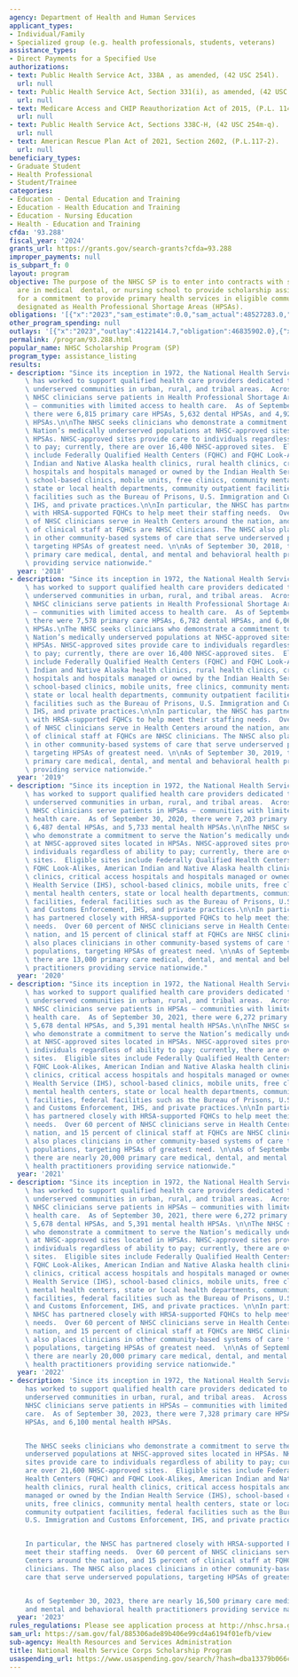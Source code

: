 ```yaml
---
agency: Department of Health and Human Services
applicant_types:
- Individual/Family
- Specialized group (e.g. health professionals, students, veterans)
assistance_types:
- Direct Payments for a Specified Use
authorizations:
- text: Public Health Service Act, 338A , as amended, (42 USC 254l).
  url: null
- text: Public Health Service Act, Section 331(i), as amended, (42 USC 254d).
  url: null
- text: Medicare Access and CHIP Reauthorization Act of 2015, (P.L. 114-10).
  url: null
- text: Public Health Service Act, Sections 338C-H, (42 USC 254m-q).
  url: null
- text: American Rescue Plan Act of 2021, Section 2602, (P.L.117-2).
  url: null
beneficiary_types:
- Graduate Student
- Health Professional
- Student/Trainee
categories:
- Education - Dental Education and Training
- Education - Health Education and Training
- Education - Nursing Education
- Health - Education and Training
cfda: '93.288'
fiscal_year: '2024'
grants_url: https://grants.gov/search-grants?cfda=93.288
improper_payments: null
is_subpart_f: 0
layout: program
objective: The purpose of the NHSC SP is to enter into contracts with students who
  are in medical  dental, or nursing school to provide scholarship assistance in return
  for a commitment to provide primary health services in eligible communities of need
  designated as Health Professional Shortage Areas (HPSAs).
obligations: '[{"x":"2023","sam_estimate":0.0,"sam_actual":48527283.0,"usa_spending_actual":46835902.0},{"x":"2024","sam_estimate":0.0,"sam_actual":49365224.3,"usa_spending_actual":42923354.0},{"x":"2025","sam_estimate":0.0,"sam_actual":55691312.0,"usa_spending_actual":-2743111.0}]'
other_program_spending: null
outlays: '[{"x":"2023","outlay":41221414.7,"obligation":46835902.0},{"x":"2024","outlay":29367899.56,"obligation":42923354.0},{"x":"2025","outlay":9139298.0,"obligation":-2743111.0}]'
permalink: /program/93.288.html
popular_name: NHSC Scholarship Program (SP)
program_type: assistance_listing
results:
- description: "Since its inception in 1972, the National Health Service Corps (NHSC)\
    \ has worked to support qualified health care providers dedicated to working in\
    \ underserved communities in urban, rural, and tribal areas.  Across the nation,\
    \ NHSC clinicians serve patients in Health Professional Shortage Areas (HPSAs)\
    \ – communities with limited access to health care.  As of September 30, 2018,\
    \ there were 6,815 primary care HPSAs, 5,632 dental HPSAs, and 4,929 mental health\
    \ HPSAs.\n\nThe NHSC seeks clinicians who demonstrate a commitment to serve the\
    \ Nation’s medically underserved populations at NHSC-approved sites located in\
    \ HPSAs. NHSC-approved sites provide care to individuals regardless of ability\
    \ to pay; currently, there are over 16,400 NHSC-approved sites.  Eligible sites\
    \ include Federally Qualified Health Centers (FQHC) and FQHC Look-Alikes, American\
    \ Indian and Native Alaska health clinics, rural health clinics, critical access\
    \ hospitals and hospitals managed or owned by the Indian Health Service (IHS),\
    \ school-based clinics, mobile units, free clinics, community mental health centers,\
    \ state or local health departments, community outpatient facilities, federal\
    \ facilities such as the Bureau of Prisons, U.S. Immigration and Customs Enforcement,\
    \ IHS, and private practices.\n\nIn particular, the NHSC has partnered closely\
    \ with HRSA-supported FQHCs to help meet their staffing needs.  Over 60 percent\
    \ of NHSC clinicians serve in Health Centers around the nation, and 15 percent\
    \ of clinical staff at FQHCs are NHSC clinicians. The NHSC also places clinicians\
    \ in other community-based systems of care that serve underserved populations,\
    \ targeting HPSAs of greatest need. \n\nAs of September 30, 2018, there are 10,939\
    \ primary care medical, dental, and mental and behavioral health practitioners\
    \ providing service nationwide."
  year: '2018'
- description: "Since its inception in 1972, the National Health Service Corps (NHSC)\
    \ has worked to support qualified health care providers dedicated to working in\
    \ underserved communities in urban, rural, and tribal areas.  Across the nation,\
    \ NHSC clinicians serve patients in Health Professional Shortage Areas (HPSAs)\
    \ – communities with limited access to health care.  As of September 30, 20189,\
    \ there were 7,578 primary care HPSAs, 6,782 dental HPSAs, and 6,069 mental health\
    \ HPSAs.\nThe NHSC seeks clinicians who demonstrate a commitment to serve the\
    \ Nation’s medically underserved populations at NHSC-approved sites located in\
    \ HPSAs. NHSC-approved sites provide care to individuals regardless of ability\
    \ to pay; currently, there are over 16,400 NHSC-approved sites.  Eligible sites\
    \ include Federally Qualified Health Centers (FQHC) and FQHC Look-Alikes, American\
    \ Indian and Native Alaska health clinics, rural health clinics, critical access\
    \ hospitals and hospitals managed or owned by the Indian Health Service (IHS),\
    \ school-based clinics, mobile units, free clinics, community mental health centers,\
    \ state or local health departments, community outpatient facilities, federal\
    \ facilities such as the Bureau of Prisons, U.S. Immigration and Customs Enforcement,\
    \ IHS, and private practices.\n\nIn particular, the NHSC has partnered closely\
    \ with HRSA-supported FQHCs to help meet their staffing needs.  Over 60 percent\
    \ of NHSC clinicians serve in Health Centers around the nation, and 15 percent\
    \ of clinical staff at FQHCs are NHSC clinicians. The NHSC also places clinicians\
    \ in other community-based systems of care that serve underserved populations,\
    \ targeting HPSAs of greatest need. \n\nAs of September 30, 2019, there are 13,000\
    \ primary care medical, dental, and mental and behavioral health practitioners\
    \ providing service nationwide."
  year: '2019'
- description: "Since its inception in 1972, the National Health Service Corps (NHSC)\
    \ has worked to support qualified health care providers dedicated to working in\
    \ underserved communities in urban, rural, and tribal areas.  Across the nation,\
    \ NHSC clinicians serve patients in HPSAs – communities with limited access to\
    \ health care.  As of September 30, 2020, there were 7,203 primary care HPSAs,\
    \ 6,487 dental HPSAs, and 5,733 mental health HPSAs.\n\nThe NHSC seeks clinicians\
    \ who demonstrate a commitment to serve the Nation’s medically underserved populations\
    \ at NHSC-approved sites located in HPSAs. NHSC-approved sites provide care to\
    \ individuals regardless of ability to pay; currently, there are over 16,400 NHSC-approved\
    \ sites.  Eligible sites include Federally Qualified Health Centers (FQHC) and\
    \ FQHC Look-Alikes, American Indian and Native Alaska health clinics, rural health\
    \ clinics, critical access hospitals and hospitals managed or owned by the Indian\
    \ Health Service (IHS), school-based clinics, mobile units, free clinics, community\
    \ mental health centers, state or local health departments, community outpatient\
    \ facilities, federal facilities such as the Bureau of Prisons, U.S. Immigration\
    \ and Customs Enforcement, IHS, and private practices.\n\nIn particular, the NHSC\
    \ has partnered closely with HRSA-supported FQHCs to help meet their staffing\
    \ needs.  Over 60 percent of NHSC clinicians serve in Health Centers around the\
    \ nation, and 15 percent of clinical staff at FQHCs are NHSC clinicians. The NHSC\
    \ also places clinicians in other community-based systems of care that serve underserved\
    \ populations, targeting HPSAs of greatest need. \n\nAs of September 30, 2020,\
    \ there are 13,000 primary care medical, dental, and mental and behavioral health\
    \ practitioners providing service nationwide."
  year: '2020'
- description: "Since its inception in 1972, the National Health Service Corps (NHSC)\
    \ has worked to support qualified health care providers dedicated to working in\
    \ underserved communities in urban, rural, and tribal areas.  Across the nation,\
    \ NHSC clinicians serve patients in HPSAs – communities with limited access to\
    \ health care.  As of September 30, 2021, there were 6,272 primary care HPSAs,\
    \ 5,678 dental HPSAs, and 5,391 mental health HPSAs.\n\nThe NHSC seeks clinicians\
    \ who demonstrate a commitment to serve the Nation’s medically underserved populations\
    \ at NHSC-approved sites located in HPSAs. NHSC-approved sites provide care to\
    \ individuals regardless of ability to pay; currently, there are over 17,400 NHSC-approved\
    \ sites.  Eligible sites include Federally Qualified Health Centers (FQHC) and\
    \ FQHC Look-Alikes, American Indian and Native Alaska health clinics, rural health\
    \ clinics, critical access hospitals and hospitals managed or owned by the Indian\
    \ Health Service (IHS), school-based clinics, mobile units, free clinics, community\
    \ mental health centers, state or local health departments, community outpatient\
    \ facilities, federal facilities such as the Bureau of Prisons, U.S. Immigration\
    \ and Customs Enforcement, IHS, and private practices.\n\nIn particular, the NHSC\
    \ has partnered closely with HRSA-supported FQHCs to help meet their staffing\
    \ needs.  Over 60 percent of NHSC clinicians serve in Health Centers around the\
    \ nation, and 15 percent of clinical staff at FQHCs are NHSC clinicians. The NHSC\
    \ also places clinicians in other community-based systems of care that serve underserved\
    \ populations, targeting HPSAs of greatest need. \n\nAs of September 30, 2021,\
    \ there are nearly 20,000 primary care medical, dental, and mental and behavioral\
    \ health practitioners providing service nationwide."
  year: '2021'
- description: "Since its inception in 1972, the National Health Service Corps (NHSC)\
    \ has worked to support qualified health care providers dedicated to working in\
    \ underserved communities in urban, rural, and tribal areas.  Across the nation,\
    \ NHSC clinicians serve patients in HPSAs – communities with limited access to\
    \ health care.  As of September 30, 2021, there were 6,272 primary care HPSAs,\
    \ 5,678 dental HPSAs, and 5,391 mental health HPSAs. \n\nThe NHSC seeks clinicians\
    \ who demonstrate a commitment to serve the Nation’s medically underserved populations\
    \ at NHSC-approved sites located in HPSAs. NHSC-approved sites provide care to\
    \ individuals regardless of ability to pay; currently, there are over 17,400 NHSC-approved\
    \ sites.  Eligible sites include Federally Qualified Health Centers (FQHC) and\
    \ FQHC Look-Alikes, American Indian and Native Alaska health clinics, rural health\
    \ clinics, critical access hospitals and hospitals managed or owned by the Indian\
    \ Health Service (IHS), school-based clinics, mobile units, free clinics, community\
    \ mental health centers, state or local health departments, community outpatient\
    \ facilities, federal facilities such as the Bureau of Prisons, U.S. Immigration\
    \ and Customs Enforcement, IHS, and private practices. \n\nIn particular, the\
    \ NHSC has partnered closely with HRSA-supported FQHCs to help meet their staffing\
    \ needs.  Over 60 percent of NHSC clinicians serve in Health Centers around the\
    \ nation, and 15 percent of clinical staff at FQHCs are NHSC clinicians. The NHSC\
    \ also places clinicians in other community-based systems of care that serve underserved\
    \ populations, targeting HPSAs of greatest need.  \n\nAs of September 30, 2021,\
    \ there are nearly 20,000 primary care medical, dental, and mental and behavioral\
    \ health practitioners providing service nationwide."
  year: '2022'
- description: 'Since its inception in 1972, the National Health Service Corps (NHSC)
    has worked to support qualified health care providers dedicated to working in
    underserved communities in urban, rural, and tribal areas.  Across the nation,
    NHSC clinicians serve patients in HPSAs – communities with limited access to health
    care.  As of September 30, 2023, there were 7,328 primary care HPSAs, 6,612 dental
    HPSAs, and 6,100 mental health HPSAs.


    The NHSC seeks clinicians who demonstrate a commitment to serve the Nation’s medically
    underserved populations at NHSC-approved sites located in HPSAs. NHSC-approved
    sites provide care to individuals regardless of ability to pay; currently, there
    are over 21,600 NHSC-approved sites.  Eligible sites include Federally Qualified
    Health Centers (FQHC) and FQHC Look-Alikes, American Indian and Native Alaska
    health clinics, rural health clinics, critical access hospitals and hospitals
    managed or owned by the Indian Health Service (IHS), school-based clinics, mobile
    units, free clinics, community mental health centers, state or local health departments,
    community outpatient facilities, federal facilities such as the Bureau of Prisons,
    U.S. Immigration and Customs Enforcement, IHS, and private practices.


    In particular, the NHSC has partnered closely with HRSA-supported FQHCs to help
    meet their staffing needs.  Over 60 percent of NHSC clinicians serve in Health
    Centers around the nation, and 15 percent of clinical staff at FQHCs are NHSC
    clinicians. The NHSC also places clinicians in other community-based systems of
    care that serve underserved populations, targeting HPSAs of greatest need.


    As of September 30, 2023, there are nearly 16,500 primary care medical, dental,
    and mental and behavioral health practitioners providing service nationwide.'
  year: '2023'
rules_regulations: Please see application process at http://nhsc.hrsa.gov/.
sam_url: https://sam.gov/fal/885306ade89b406e99cd4a6194f01efb/view
sub-agency: Health Resources and Services Administration
title: National Health Service Corps Scholarship Program
usaspending_url: https://www.usaspending.gov/search/?hash=dba13379b066c8924ec8bb89aa307a6e
---
```

